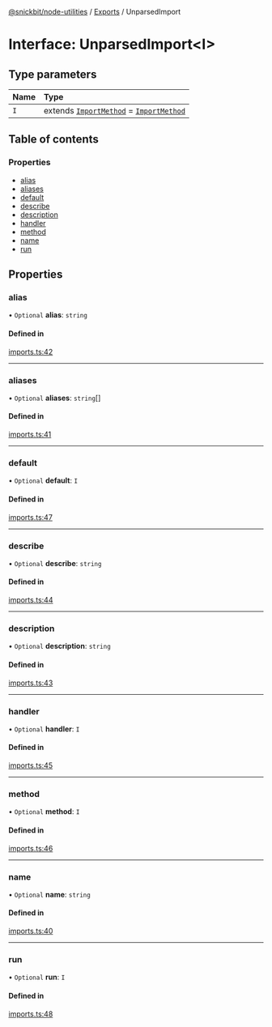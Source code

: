 [@snickbit/node-utilities](../README.md) / [Exports](../modules.md) / UnparsedImport

# Interface: UnparsedImport<I\>

## Type parameters

| Name | Type |
| :------ | :------ |
| `I` | extends [`ImportMethod`](../modules.md#importmethod) = [`ImportMethod`](../modules.md#importmethod) |

## Table of contents

### Properties

- [alias](UnparsedImport.md#alias)
- [aliases](UnparsedImport.md#aliases)
- [default](UnparsedImport.md#default)
- [describe](UnparsedImport.md#describe)
- [description](UnparsedImport.md#description)
- [handler](UnparsedImport.md#handler)
- [method](UnparsedImport.md#method)
- [name](UnparsedImport.md#name)
- [run](UnparsedImport.md#run)

## Properties

### alias

• `Optional` **alias**: `string`

#### Defined in

[imports.ts:42](https://github.com/snickbit/snickbit.js/blob/166d3ad/packages/node-utilities/src/imports.ts#L42)

___

### aliases

• `Optional` **aliases**: `string`[]

#### Defined in

[imports.ts:41](https://github.com/snickbit/snickbit.js/blob/166d3ad/packages/node-utilities/src/imports.ts#L41)

___

### default

• `Optional` **default**: `I`

#### Defined in

[imports.ts:47](https://github.com/snickbit/snickbit.js/blob/166d3ad/packages/node-utilities/src/imports.ts#L47)

___

### describe

• `Optional` **describe**: `string`

#### Defined in

[imports.ts:44](https://github.com/snickbit/snickbit.js/blob/166d3ad/packages/node-utilities/src/imports.ts#L44)

___

### description

• `Optional` **description**: `string`

#### Defined in

[imports.ts:43](https://github.com/snickbit/snickbit.js/blob/166d3ad/packages/node-utilities/src/imports.ts#L43)

___

### handler

• `Optional` **handler**: `I`

#### Defined in

[imports.ts:45](https://github.com/snickbit/snickbit.js/blob/166d3ad/packages/node-utilities/src/imports.ts#L45)

___

### method

• `Optional` **method**: `I`

#### Defined in

[imports.ts:46](https://github.com/snickbit/snickbit.js/blob/166d3ad/packages/node-utilities/src/imports.ts#L46)

___

### name

• `Optional` **name**: `string`

#### Defined in

[imports.ts:40](https://github.com/snickbit/snickbit.js/blob/166d3ad/packages/node-utilities/src/imports.ts#L40)

___

### run

• `Optional` **run**: `I`

#### Defined in

[imports.ts:48](https://github.com/snickbit/snickbit.js/blob/166d3ad/packages/node-utilities/src/imports.ts#L48)

